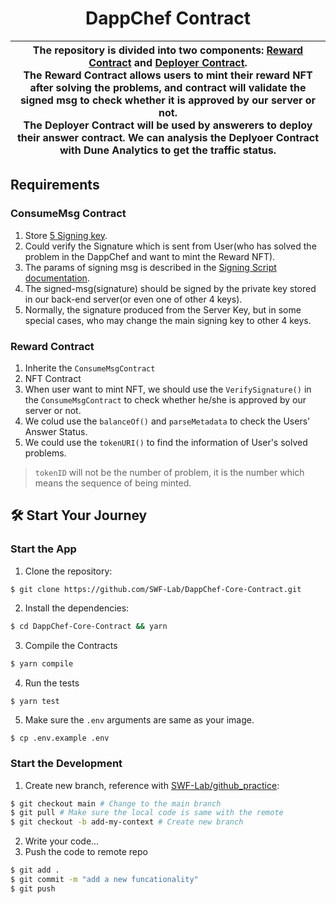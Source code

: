 <p align="center">
    <h1 align="center">
        DappChef Contract
    </h1>
</p>

| The repository is divided into two components: [**Reward Contract**](./contracts/Reward.sol) and [**Deployer Contract**](./contracts/Deployer.sol). <br /> The **Reward Contract** allows users to mint their reward NFT after solving the problems, and contract will validate the signed msg to check whether it is approved by our server or not. <br />  The **Deployer Contract** will be used by answerers to deploy their answer contract. We can analysis the Deplyoer Contract with **Dune Analytics** to get the traffic status.|
| -------------------------------------------------------------------------------------------------------------------------------------------------------------------------------------------------------------------------------------- |




## Requirements

### ConsumeMsg Contract
1. Store [5 Signing key](https://docs.google.com/spreadsheets/d/1JHpkHeemQ1i-WCXACzaRqulWoGvU9uJ2xneoW05S42A/edit#gid=781027229).
1. Could verify the Signature which is sent from User(who has solved the problem in the DappChef and want to mint the Reward NFT).
1. The params of signing msg is described in the [Signing Script documentation](./doc/SigningScript.md).
1. The signed-msg(signature) should be signed by the private key stored in our back-end server(or even one of other 4 keys).
1. Normally, the signature produced from the Server Key, but in some special cases, who may change the main signing key to other 4 keys.

### Reward Contract

1. Inherite the `ConsumeMsgContract`
1. NFT Contract
1. When user want to mint NFT, we should use the `VerifySignature()` in the `ConsumeMsgContract` to check whether he/she is approved by our server or not.
1. We colud use the `balanceOf()` and `parseMetadata` to check the Users' Answer Status.
1. We could use the `tokenURI()` to find the information of User's solved problems.

> `tokenID` will not be the number of problem, it is the number which means the sequence of being minted.

## 🛠 Start Your Journey

### Start the App

1. Clone the repository:

```bash
$ git clone https://github.com/SWF-Lab/DappChef-Core-Contract.git
```

2. Install the dependencies:

```bash
$ cd DappChef-Core-Contract && yarn
```

3. Compile the Contracts

```bash
$ yarn compile
```

4. Run the tests
```
$ yarn test
```

5. Make sure the `.env` arguments are same as your image.
```
$ cp .env.example .env
```

### Start the Development

1. Create new branch, reference with [SWF-Lab/github_practice](https://github.com/SWF-Lab/github_practice):

```bash
$ git checkout main # Change to the main branch
$ git pull # Make sure the local code is same with the remote
$ git checkout -b add-my-context # Create new branch
```

2. Write your code...
3. Push the code to remote repo

```bash
$ git add .
$ git commit -m "add a new funcationality"
$ git push
```